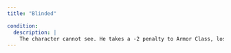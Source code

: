 ```yaml
---
title: "Blinded"

condition:
  description: |
    The character cannot see. He takes a -2 penalty to Armor Class, loses his Dexterity bonus to AC (if any), moves at half speed, and takes a -4 penalty on Search checks and on most Strength- and Dexterity-based skill checks. All checks and activities that rely on vision (such as reading and {% skill_link spot %} checks) automatically fail. All opponents are considered to have total concealment (50% miss chance) to the blinded character. Characters who remain blinded for a long time grow accustomed to these drawbacks and can overcome some of them.
---
```

